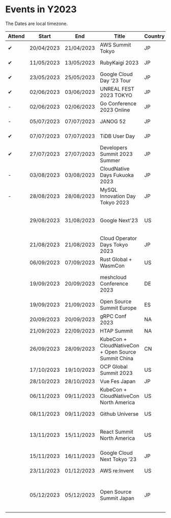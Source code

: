 # Events in Y2023
The Dates are local timezone.

| Attend | Start | End | Title | Country | City | Location | Price | URL |
| --- | --- | --- | --- | --- | --- | --- | --- | --- |
| ✔ | 20/04/2023 | 21/04/2023 | AWS Summit Tokyo | JP | Tokyo | Onsite | Free | https://aws.amazon.com/jp/summits/tokyo/ |
| ✔ | 11/05/2023 | 13/05/2023 | RubyKaigi 2023 | JP | Nagano | Onsite + Online | 20,000JPY | https://rubykaigi.org/2023/ |
| ✔ | 23/05/2023 | 25/05/2023 | Google Cloud Day ’23 Tour | JP | Tokyo | Online | Free | https://aws.amazon.com/jp/summits/tokyo/ |
| ✔ | 02/06/2023 | 03/06/2023 | UNREAL FEST 2023 TOKYO | JP | Tokyo | Onsite | Free | https://unrealengine.jp/unrealfest/2023/ |
| - | 02/06/2023 | 02/06/2023 | Go Conference 2023 Online | JP | NA | Online | Free | https://gocon.jp/2023/ |
| - | 05/07/2023 | 07/07/2023 | JANOG 52 | JP | Nagasaki | Onsite + Online | Free | https://www.janog.gr.jp/meeting/janog52/ |
| ✔ | 07/07/2023 | 07/07/2023 | TiDB User Day | JP | Tokyo | Onsite + Online | Free | https://pingcap.co.jp/tidb-user-day-2023-thank-you/ |
| ✔ | 27/07/2023 | 27/07/2023 | Developers Summit 2023 Summer | JP | Tokyo | Online | Free | https://event.shoeisha.jp/devsumi/20230727 |
| - | 03/08/2023 | 03/08/2023 | CloudNative Days Fukuoka 2023 | JP | Fukuoka| Onsite + Online | Free | https://event.cloudnativedays.jp/cndf2024 |
| - | 28/08/2023 | 28/08/2023 | MySQL Innovation Day Tokyo 2023 | JP | Tokyo | Onsite | Free | https://www.oracle.com/jp/events/mysql-day/ |
| | 29/08/2023 | 31/08/2023 | Google Next'23 | US | SA | Onsite + Online | Full Price: $1,599 <BR> Digital Only: Free | https://cloud.withgoogle.com/next |
| | 21/08/2023 | 21/08/2023 | Cloud Operator Days Tokyo 2023 | JP | Tokyo | Online | - | https://cloudopsdays.com/ |
| | 06/09/2023 | 07/09/2023 | Rust Global + WasmCon | US | Bellevue | Onsite | $199(Hobbyist) | https://events.linuxfoundation.org/rust-global/ |
| | 19/09/2023 | 20/09/2023 | meshcloud Conference 2023 | DE | Frankfurt | Onsite<BR>(One part is online | Free | https://www.meshcloud.io/en/company/events/meshcloud-conference-2023/ |
| | 19/09/2023 | 21/09/2023 | Open Source Summit Europe | ES | BILBAO | Onsite + Online | Free(Virtual) | https://events.linuxfoundation.org/open-source-summit-europe/ |
| | 20/09/2023 | 20/09/2023 | gRPC Conf 2023 | NA | CA | Onsite | $50(Early Bird), $99(Standard) | https://events.linuxfoundation.org/grpc-conf/ |
| | 21/09/2023 | 22/09/2023 | HTAP Summit | NA | CA | Onsite | - | https://www.pingcap.com/htap-summit/ |
| | 26/09/2023 | 28/09/2023 | KubeCon + CloudNativeCon + Open Source Summit China | CN | Shanghai | Online & TBA | Early Bird: $54 (Individual)  | https://www.lfasiallc.com/kubecon-cloudnativecon-open-source-summit-china/ |
| | 17/10/2023 | 19/10/2023 | OCP Global Summit 2023 | US | SA | Onsite | Early Bird: $700 | https://www.opencompute.org/summit/global-summit |
| | 28/10/2023 | 28/10/2023 | Vue Fes Japan | JP | Tokyo | - | - | https://vuefes.jp/2023/ |
| | 06/11/2023 | 09/11/2023 | KubeCon + CloudNativeCon North America | US | Chicago | Onsite + Online | Early Bird: $598(Individual) <BR> Virtula: $15 | https://events.linuxfoundation.org/kubecon-cloudnativecon-north-america/ |
| | 08/11/2023 | 09/11/2023 | Github Universe | US | SA | Onsite + Online | | https://githubuniverse.com/ |
| | 13/11/2023 | 15/11/2023 | React Summit North America | US | NY | Onsite + Online | Remote Full Ticket with multipass €17/month | https://githubuniverse.com/ |
| | 15/11/2023 | 16/11/2023 | Google Cloud Next Tokyo ’23 | JP | Tokyo | Onsite | Free | https://cloudonair.withgoogle.com/events/next-tokyo |
| | 23/11/2023 | 01/12/2023 | AWS re:Invent | US | Las Vegas | Onsite | $2,099 | https://reinvent.awsevents.com/ |
| | 05/12/2023 | 05/12/2023 | Open Source Summit Japan | JP | Tokyo | Onsite + Online | Early Bird: $375(In-Person) <BR> $125(Hobbyist) <BR> Virtula: $25 | https://events.linuxfoundation.org/kubecon-cloudnativecon-north-america/ |
